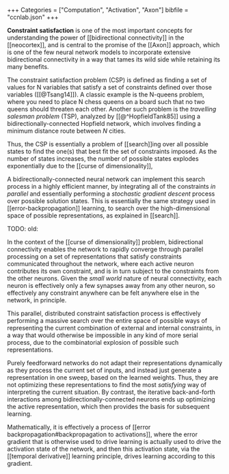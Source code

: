 +++
Categories = ["Computation", "Activation", "Axon"]
bibfile = "ccnlab.json"
+++

**Constraint satisfaction** is one of the most important concepts for understanding the power of [[bidirectional connectivity]] in the [[neocortex]], and is central to the promise of the [[Axon]] approach, which is one of the few neural network models to incorporate extensive bidirectional connectivity in a way that tames its wild side while retaining its many benefits.

The constraint satisfaction problem (CSP) is defined as finding a set of values for N variables that satisfy a set of constraints defined over those variables ([[@Tsang14]]). A classic example is the N-queens problem, where you need to place N chess queens on a board such that no two queens should threaten each other. Another such problem is the _travelling salesman problem_ (TSP), analyzed by [[@^HopfieldTank85]] using a bidirectionally-connected Hopfield network, which involves finding a minimum distance route between _N_ cities.

Thus, the CSP is essentially a problem of [[search]]ing over all possible states to find the one(s) that best fit the set of constraints imposed. As the number of states increases, the number of possible states explodes exponentially due to the [[curse of dimensionality]], 

A bidirectionally-connected neural network can implement this search process in a highly efficient manner, by integrating all of the constraints _in parallel_ and essentially performing a _stochastic gradient descent_ process over possible solution states. This is essentially the same strategy used in [[error-backpropagation]] learning, to search over the high-dimensional space of possible representations, as explained in [[search]].

TODO: old:

In the context of the [[curse of dimensionality]] problem, bidirectional connectivity enables the network to rapidly converge through parallel processing on a set of representations that satisfy constraints communicated throughout the network, where each active neuron contributes its own constraint, and is in turn subject to the constraints from the other neurons. Given the _small world_ nature of neural connectivity, each neuron is effectively only a few synapses away from any other neuron, so effectively any constraint anywhere can be felt anywhere else in the network, in principle.

This parallel, distributed constraint satisfaction process is effectively performing a massive search over the entire space of possible ways of representing the current combination of external and internal constraints, in a way that would otherwise be impossible in any kind of more serial process, due to the combinatorial explosion of possible such representations.

Purely feedforward networks do not adapt their representations dynamically as they process the current set of inputs, and instead just generate a representation in one sweep, based on the learned weights. Thus, they are not optimizing these representations to find the most _satisfying_ way of interpreting the current situation. By contrast, the iterative back-and-forth interactions among bidirectionally-connected neurons ends up optimizing the active representation, which then provides the basis for subsequent learning.

Mathematically, it is effectively a process of [[error backpropagation#backpropagation to activations]], where the error gradient that is otherwise used to drive learning is actually used to drive the activation state of the network, and then this activation state, via the [[temporal derivative]] learning principle, drives learning according to this gradient.

